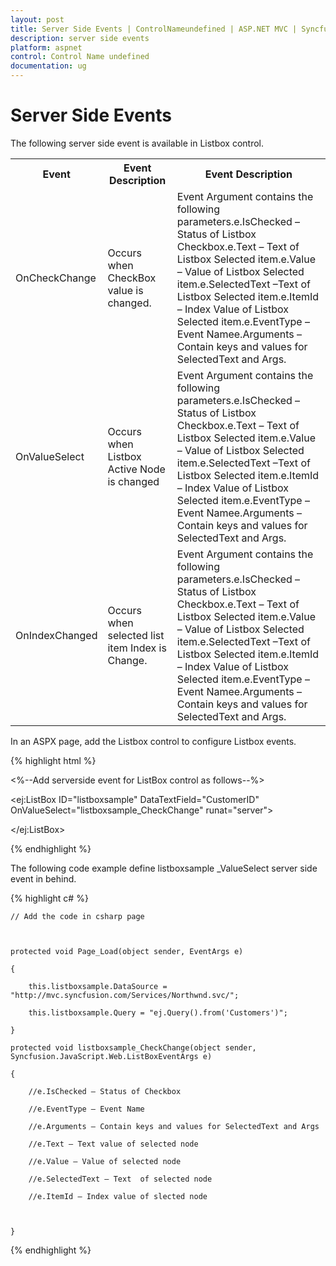```yaml
---
layout: post
title: Server Side Events | ControlNameundefined | ASP.NET MVC | Syncfusion
description: server side events
platform: aspnet
control: Control Name undefined
documentation: ug
---
```


# Server Side Events

The following server side event is available in Listbox control.

<table>
<tr>
<th>
Event</th><th>
Event Description</th><th>
Event Description</th></tr>
<tr>
<td>
OnCheckChange</td><td>
Occurs when CheckBox value is changed.</td><td>
Event Argument contains the following parameters.e.IsChecked – Status of Listbox Checkbox.e.Text – Text of Listbox Selected item.e.Value – Value of Listbox Selected item.e.SelectedText –Text of Listbox Selected item.e.ItemId – Index Value of Listbox Selected item.e.EventType – Event Namee.Arguments – Contain keys and values for SelectedText and Args.</td></tr>
<tr>
<td>
OnValueSelect</td><td>
Occurs when Listbox Active Node is changed</td><td>
Event Argument contains the following parameters.e.IsChecked – Status of Listbox Checkbox.e.Text – Text of Listbox Selected item.e.Value – Value of Listbox Selected item.e.SelectedText –Text of Listbox Selected item.e.ItemId – Index Value of Listbox Selected item.e.EventType – Event Namee.Arguments – Contain keys and values for SelectedText and Args.</td></tr>
<tr>
<td>
OnIndexChanged</td><td>
Occurs when selected list item Index is Change.</td><td>
Event Argument contains the following parameters.e.IsChecked – Status of Listbox Checkbox.e.Text – Text of Listbox Selected item.e.Value – Value of Listbox Selected item.e.SelectedText –Text of Listbox Selected item.e.ItemId – Index Value of Listbox Selected item.e.EventType – Event Namee.Arguments – Contain keys and values for SelectedText and Args.</td></tr>
</table>
In an ASPX page, add the Listbox control to configure Listbox events.

{% highlight html %}

<%--Add serverside event for ListBox control as follows--%>

<ej:ListBox ID="listboxsample" DataTextField="CustomerID" OnValueSelect="listboxsample_CheckChange" runat="server">

</ej:ListBox>

{% endhighlight %}



The following code example define listboxsample _ValueSelect server side event in behind.

{% highlight c# %}

    // Add the code in csharp page



    protected void Page_Load(object sender, EventArgs e)

    {

        this.listboxsample.DataSource = "http://mvc.syncfusion.com/Services/Northwnd.svc/";

        this.listboxsample.Query = "ej.Query().from('Customers')";

    }

    protected void listboxsample_CheckChange(object sender, Syncfusion.JavaScript.Web.ListBoxEventArgs e)

    {

        //e.IsChecked – Status of Checkbox

        //e.EventType – Event Name

        //e.Arguments – Contain keys and values for SelectedText and Args

        //e.Text – Text value of selected node

        //e.Value – Value of selected node

        //e.SelectedText – Text  of selected node

        //e.ItemId – Index value of slected node



    }



{% endhighlight %}



